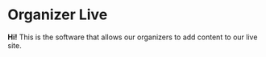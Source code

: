 # Organizer Live

**Hi!** This is the software that allows our organizers to add content to our live site.
